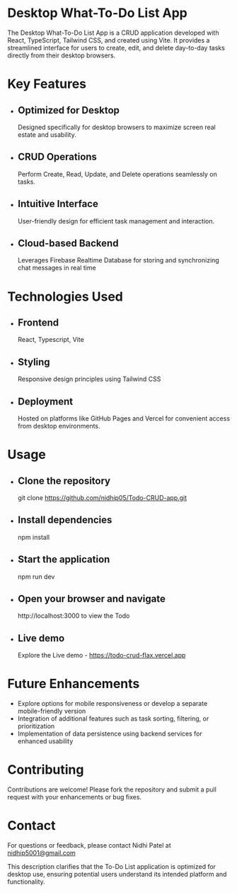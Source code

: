 # Desktop What-To-Do List App

The Desktop What-To-Do List App is a CRUD application developed with React, TypeScript, Tailwind CSS, and created using Vite. It provides a streamlined interface for users to create, edit, and delete day-to-day tasks directly from their desktop browsers.


# Key Features

- ## Optimized for Desktop
  Designed specifically for desktop browsers to maximize screen real estate and usability.
- ## CRUD Operations
  Perform Create, Read, Update, and Delete operations seamlessly on tasks.
- ## Intuitive Interface
  User-friendly design for efficient task management and interaction.
- ## Cloud-based Backend
  Leverages Firebase Realtime Database for storing and synchronizing chat messages in real time


# Technologies Used

 - ## Frontend
   React, Typescript, Vite
 - ## Styling
   Responsive design principles using Tailwind CSS
 - ## Deployment
   Hosted on platforms like GitHub Pages and Vercel for convenient access from desktop environments.


# Usage

 - ## Clone the repository
   git clone https://github.com/nidhip05/Todo-CRUD-app.git
 - ## Install dependencies
   npm install
 - ## Start the application
   npm run dev
 - ## Open your browser and navigate
   http://localhost:3000 to view the Todo
 - ## Live demo
   Explore the Live demo - https://todo-crud-flax.vercel.app


# Future Enhancements

 - Explore options for mobile responsiveness or develop a separate mobile-friendly version
 - Integration of additional features such as task sorting, filtering, or prioritization
 - Implementation of data persistence using backend services for enhanced usability


# Contributing

Contributions are welcome! Please fork the repository and submit a pull request with your enhancements or bug fixes.


# Contact
For questions or feedback, please contact Nidhi Patel at nidhip5001@gmail.com

This description clarifies that the To-Do List application is optimized for desktop use, ensuring potential users understand its intended platform and functionality.

   

